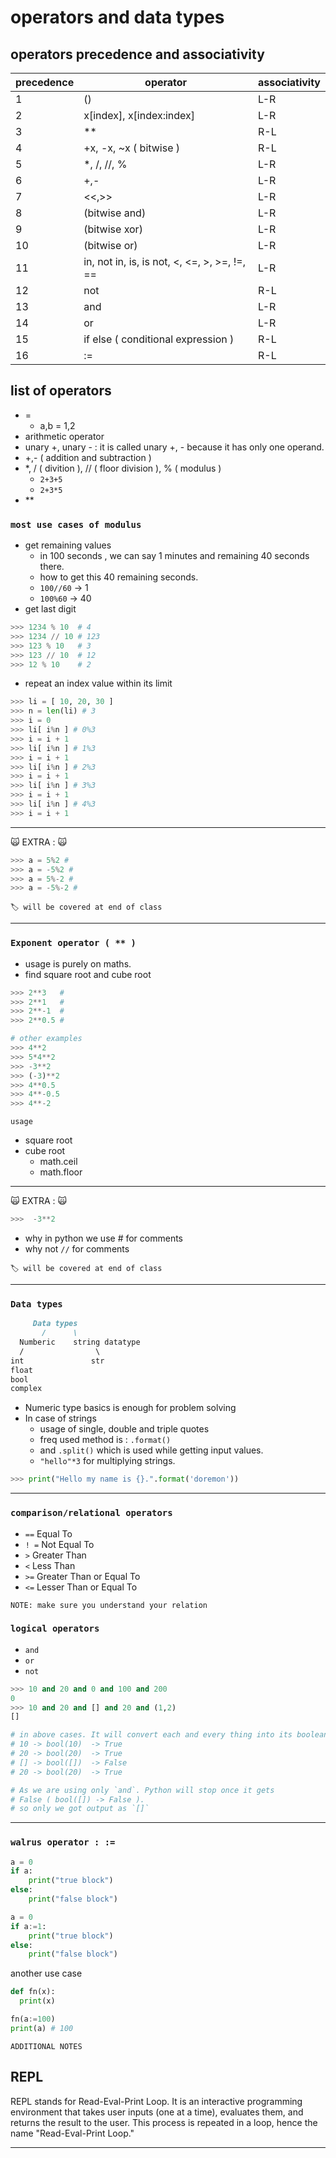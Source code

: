 # operators and data types

## operators precedence and associativity

|precedence  |    operator  |associativity  |
|-------|---------|---------|
|1      |     ()    |      L-R   |
|2      |    x[index], x[index:index]     | L-R        |
|3      |   **      | R-L         |
|4      |     +x, -x, ~x     ( bitwise )    | R-L         |
|5      |   *, /, //, %      |      L-R    |
|6      |   +,-      |          L-R|
|7      |    <<,>>     |         L-R |
|8      |      (bitwise and)   |     L-R     |
|9      |      (bitwise xor)   | L-R         |
|10     |      (bitwise or)   |     L-R     |
|11     |    in, not in, is, is not, <, <=, >, >=, !=, ==     |  L-R       |
|12     |  not       |     R-L     |
|13     |     and    |      L-R    |
|14     |       or  |      L-R    |
|15     |   if else ( conditional expression )      |    R-L     |
|16     |   :=      |R-L         |  

## list of operators

- =
  - a,b = 1,2
- arithmetic operator
- unary +, unary - : it is called unary +, - because it has only one operand.
- +,- ( addition and subtraction )
- *, / ( divition ), // ( floor division ), % ( modulus )
  - `2+3+5`
  - `2+3*5`
- **

### `most use cases of modulus`

- get remaining values
  - in 100 seconds , we can say 1 minutes and remaining  40 seconds there.
  - how to get this 40 remaining seconds.
  - `100//60` -> 1
  - `100%60`  -> 40
- get last digit

```python
>>> 1234 % 10  # 4
>>> 1234 // 10 # 123
>>> 123 % 10   # 3
>>> 123 // 10  # 12
>>> 12 % 10    # 2
```

- repeat an index value within its limit

```python
>>> li = [ 10, 20, 30 ]
>>> n = len(li) # 3
>>> i = 0
>>> li[ i%n ] # 0%3
>>> i = i + 1
>>> li[ i%n ] # 1%3
>>> i = i + 1
>>> li[ i%n ] # 2%3
>>> i = i + 1
>>> li[ i%n ] # 3%3
>>> i = i + 1
>>> li[ i%n ] # 4%3
>>> i = i + 1
```

---
🙀 EXTRA : 🙀

```python
>>> a = 5%2 # 
>>> a = -5%2 # 
>>> a = 5%-2 # 
>>> a = -5%-2 # 
```

`🏷️ will be covered at end of class`

---

### `Exponent operator ( ** )`

- usage is purely on maths.
- find square root and cube root

```python
>>> 2**3   #
>>> 2**1   #
>>> 2**-1  #
>>> 2**0.5 # 
```

```python
# other examples
>>> 4**2
>>> 5*4**2
>>> -3**2
>>> (-3)**2
>>> 4**0.5
>>> 4**-0.5
>>> 4**-2

```

`usage`

- square root
- cube root
  - math.ceil
  - math.floor

---
🙀 EXTRA : 🙀

```python
>>>  -3**2
```

- why in python we use # for comments
- why not `//` for comments

`🏷️ will be covered at end of class`

---

### `Data types`

```md
     Data types
       /      \
  Numberic    string datatype
  /                \
int               str
float
bool
complex     
```

- Numeric type basics is enough for problem solving
- In case of strings
  - usage of single, double and triple quotes
  - freq used method is : `.format()`
  - and `.split()` which is used while getting input values.
  - `"hello"*3` for multiplying strings.

```python
>>> print("Hello my name is {}.".format('doremon'))
```

---

### `comparison/relational operators`

- `==` Equal To
- `! =` Not Equal To
- `>` Greater Than
- `<` Less Than
- `>=` Greater Than or Equal To
- `<=`  Lesser Than or Equal To

`NOTE: make sure you understand your relation`

### `logical operators`

- `and`
- `or`
- `not`

```python
>>> 10 and 20 and 0 and 100 and 200
0
>>> 10 and 20 and [] and 20 and (1,2)
[]

# in above cases. It will convert each and every thing into its boolean type then evaluates. Once it stop evaluation it will through the ans. 
# 10 -> bool(10)  -> True
# 20 -> bool(20)  -> True
# [] -> bool([])  -> False
# 20 -> bool(20)  -> True

# As we are using only `and`. Python will stop once it gets 
# False ( bool([]) -> False ).
# so only we got output as `[]`
```

---

### `walrus operator : :=`

```python
a = 0
if a:
    print("true block")
else:
    print("false block")
```

```python
a = 0
if a:=1:
    print("true block")
else:
    print("false block")
```

another use case

```python
def fn(x):
  print(x)

fn(a:=100)
print(a) # 100
```

`ADDITIONAL NOTES`

## REPL

REPL stands for Read-Eval-Print Loop. It is an interactive programming environment that takes user inputs (one at a time), evaluates them, and returns the result to the user. This process is repeated in a loop, hence the name "Read-Eval-Print Loop."

---
